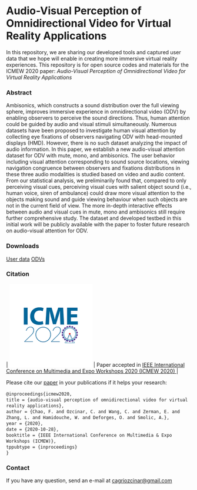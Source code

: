 # Audio-Visual Perception of Omnidirectional Video for Virtual Reality Applications
In this repository, we are sharing our developed tools and captured user data that we hope will enable in creating more immersive virtual reality experiences. This repository is for open source codes and materials for the ICMEW 2020 paper: *Audio-Visual Perception of Omnidirectional Video for Virtual Reality Applications*

### Abstract

Ambisonics, which constructs a sound distribution over the full viewing sphere, improves immersive experience in omnidirectional video (ODV) by enabling observers to perceive the sound directions. Thus, human attention could be guided by audio and visual stimuli simultaneously. Numerous datasets have been proposed to investigate human visual attention by collecting eye fixations of observers navigating ODV with head-mounted displays (HMD). However, there is no such dataset analyzing the impact of audio information. In this paper, we establish a new audio-visual attention dataset for ODV with mute, mono, and ambisonics. The user behavior including visual attention corresponding to sound source locations, viewing navigation congruence between observers and fixations distributions in these three audio modalities is studied based on video and audio content. From our statistical analysis, we preliminarily found that, compared to only perceiving visual cues, perceiving visual cues with salient object sound (i.e., human voice, siren of ambulance) could draw more visual attention to the objects making sound and guide viewing behaviour when such objects are not in the current field of view. The more in-depth interactive effects between audio and visual cues in mute, mono and ambisonics still require further comprehensive study. The dataset and developed testbed in this initial work will be publicly available with the paper to foster future research on audio-visual attention for ODV.

### Downloads
[User data](https://www.dropbox.com/s/z85elcckt3bjmrj/dataset_public.zip?dl=0)
[ODVs](https://www.dropbox.com/s/4h18t344rw4vaha/videos.zip?dl=0)


### Citation

| ![qomex logo](img/logo.png) | Paper accepted in [IEEE International Conference on Multimedia and Expo Workshops 2020 (ICMEW 2020) ](https://www.2020.ieeeicme.org/) |

Please cite our [paper](https://github.com/cozcinar/omniAttention/blob/master/OmniAttention2018.pdf) in your publications if it helps your research:
````
@inproceedings{icmew2020,
title = {audio-visual perception of omnidirectional video for virtual reality applications},
author = {Chao, F. and Ozcinar, C. and Wang, C. and Zerman, E. and Zhang, L. and Hamidouche, W. and Deforges, O. and Smolic, A.},
year = {2020},
date = {2020-10-28},
booktitle = {IEEE International Conference on Multimedia & Expo Workshops (ICMEW)},
tppubtype = {inproceedings}
}
````

### Contact

If you have any question, send an e-mail at [cagriozcinar@gmail.com]()